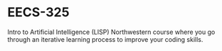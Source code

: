 EECS-325
========

Intro to Artificial Intelligence (LISP)
Northwestern course where you go through an iterative learning process to improve your coding skills.
